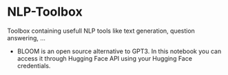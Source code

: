 # NLP-Toolbox
Toolbox containing usefull NLP tools like text generation, question answering, ...

- BLOOM is an open source alternative to GPT3. In this notebook you can access it through Hugging Face API using your Hugging Face credentials.
